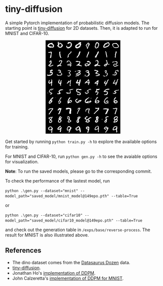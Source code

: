 # tiny-diffusion
A simple Pytorch implementation of probabilistic diffusion models. The starting point is [tiny-diffusion](https://github.com/tanelp/tiny-diffusion) for 2D datasets. Then, it is adapted to run for MNIST and CIFAR-10.

<p align="center">
  <img src="static/generation_table.png" alt="Generation Table for MNIST" />
</p>

Get started by running `python train.py -h` to explore the available options for training.

For MNIST and CIFAR-10, run `python gen.py -h` to see the avaiable options for visualization.

**Note**: To run the saved models, please go to the corresponding commit.

To check the performance of the lastest model, run

`python .\gen.py --dataset="mnist" --model_path="saved_model/mnist_model@149epo.pth" --table=True`

or

`python .\gen.py --dataset="cifar10" --model_path="saved_model/cifar10_model@149epo.pth" --table=True`

and check out the generation table in `/exps/base/reverse-process`. The result for MNIST is also illustrated above.

## References

* The dino dataset comes from the [Datasaurus Dozen](https://www.autodesk.com/research/publications/same-stats-different-graphs) data.
* [tiny-diffusion](https://github.com/tanelp/tiny-diffusion).
* Jonathan Ho's [implementation of DDPM](https://github.com/hojonathanho/diffusion).
* John Calzeretta's [implementation of DDPM for MNIST](https://github.com/jcalz23/diffusion_diy).

